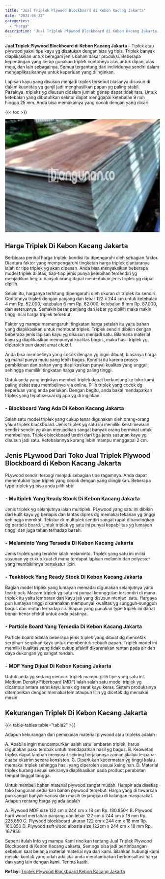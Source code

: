 ```yaml
---
title: "Jual Triplek Plywood Blockboard di Kebon Kacang Jakarta"
date: "2024-06-22"
categories: 
  - "harga"
description: "Jual Triplek Plywood Blockboard di Kebon Kacang Jakarta. Seperti itulah Info yg mampu Kami rincikan tentang Jual Triplek Plywood Blockboard di Kebon Kacang J..."
---
```


**Jual Triplek Plywood Blockboard di Kebon Kacang Jakarta** – Tiplek atau plywood yakni tipe kayu yg disatukan dengan size yg tipis. Triplek banyak diaplikasikan untuk beragam jenis bahan dasar produksi. Beberapa kepentingan yang kerap gunakan triplek contohnya alas untuk dipan, alas meja, dan lain sebagainya. Semua tergantung dari individunya sendiri dalam mengaplikasikannya untuk keperluan yang diinginkan.

Lapisan kayu yang disusun menjadi triplek tersebut biasanya disusun di dalam kuantitas yg ganjil jadi menghasilkan papan yg paling stabil. Pasalnya, tripleks yg disusun didalam jumlah genap dapat tidak rata. Untuk ketebalan yang dibutuhkan sekitar dapat menggapai ketebalan 9 mm hingga 25 mm. Anda bisa memakainya yang cocok dengan yang dicari.

{{< toc >}}

![Jual Triplek Plywood Blockboard di Kebon Kacang Jakarta](/images/jual-triplek-murah-09.png)

## Harga Triplek Di Kebon Kacang Jakarta

Berbicara perihal harga triplek, kondisi itu dipengaruhi oleh sebagian faktor. Diantara faktor yang mempengaruhi tingkatan harga triplek diantaranya ialah dr tipe triplek yg akan dipesan. Anda bisa menyaksikan beberapa model triplek di atas, tiap-tiap jenis punya kelebihan tersendiri yg menjadikan begitu banyak orang dapat menentukan jenis triplek yg dapat dipilih.

Selain itu, harganya terhitung dipengaruhi oleh ukuran dr triplek itu sendiri. Contohnya triplek dengan panjang dan lebar 122 x 244 cm untuk ketebalan 4 mm Rp. 52.000, ketebalan 6 mm Rp. 82.000, ketebalan 8 mm Rp. 87.000, dan seterusnya. Semakin besar panjang dan lebar yg dipilih maka makin tinggi nilai harga triplek tersebut.

Faktor yg mampu memengaruhi tingkatan harga setelah itu yaitu bahan yang diaplikasikan untuk membuat triplek. Triplek sendiri dibikin dengan beberapa jenis lapisan kayu yg disusun menjadi satu. Bilamana material kayu yg diaplikasikan mempunyai kualitas bagus, maka hasil triplek yg diperoleh pun dapat amat efektif.

Anda bisa membelinya yang cocok dengan yg ingin dibuat, biasanya harga yg mahal punya mutu yang lebih bagus. Kondisi itu karena proses pembikinan dan bahan yang diaplikasikan punyai kualitas yang unggul, sehingga memiliki tingkatan harga yang paling tinggi.

Untuk anda yang inginkan membeli triplek dapat berkunjung ke toko kami paling dekat atau membelinya via online. Pilih triplek yang cocok dg keperluan yang anda perlukan. Dengan begitu, anda bakal mendapatkan triplek yang tepat sesuai dg apa yg di inginkan.

### \- Blockboard Yang Ada Di Kebon Kacang Jakarta

Salah satu model triplek yang cukup tenar digunakan oleh orang-orang yakni triplek blockboard. Jenis triplek yg satu ini memiliki keistimewaan sendiri-sendiri yg akan menjadikan sangat banyak orang berminat untuk membelinya. Triplek blockboard terdiri dari tiga jenis susunan kayu yg disusun jadi satu. Ketebalannya kurang lebih mampu menggapai 2 cm.

## Jenis PLywood Dari Toko Jual Triplek Plywood Blockboard di Kebon Kacang Jakarta

PLywood sendiri terbagi menjadi sebagian tipe ragamnya. Anda dapat menentukan type triplek yang cocok dengan yang diinginkan. Beberapa type triplek yg bisa anda pilih sbb!

### \- Multiplek Yang Ready Stock Di Kebon Kacang Jakarta

Jenis triplek yg selanjutnya ialah multiplek. PLywood yang satu ini dibikin dari kulit kayu yg berlapis dan lantas dipres dg memakai tekanan yg tinggi sehingga merekat. Tekstur dr multiplek sendiri sangat rapat dibandingkan dg particle board. Untuk triplek yg satu ini punyai kapabilitas yg lumayan tinggi dan juga tahan terhadap basah.

### \- Melaminto Yang Tersedia Di Kebon Kacang Jakarta

Jenis triplek yang terakhir ialah melaminto. Triplek yang satu ini miliki susunan yg cukup kuat di mana terdapat lapisan melamin dan polyester yang membikinnya bertekstur licin.

### \- Teakblock Yang Ready Stock Di Kebon Kacang Jakarta

Bagian model triplek yang lumayan memadai digunakan selanjutnya yaitu teakblock. Macam triplek yg satu ini punyai keunggulan tersendiri di mana triplek itu yaitu lembaran dari kayu jati yang disusun menjadi satu. Hargaya pun lumayan tinggi dikarenakan mempunyai kwalitas yg sungguh-sungguh bagus dan rentan terhadap air. Siapun yang gunakan type triplek ini dapat benar-benar efektif untuk anda pastinya.

### \- Particle Board Yang Tersedia Di Kebon Kacang Jakarta

Particle board adalah beberapa jenis triplek yang dibuat dg mencetak serpihan-serpihan kayu untuk membentuk sebuah papan. Triplek model ini memiliki kualitas yang tidak cukup efektif dikarenakan rentan pada air dan daya dukungan yg sangat rendah.

### \- MDF Yang Dijual Di Kebon Kacang Jakarta

Untuk anda yg sedang mencari triplek mampu pilih tipe yang satu ini. Medium Density Fiberboard (MDF) ialah salah satu model triplek yg dicampur antara serat kayu lunak dg serat kayu keras. Sistem produksinya ditempelkan dengan memakai lem ataupun lilin yg dicetak dg memakai mesin.

## Kekurangan Triplek Di Kebon Kacang Jakarta

{{< table-tables table="table2" >}}

Adapun kekurangan dari pemakaian material plywood atau tripleks adalah :

A. Apabila ingin mencampurkan salah satu lembaran triplek, harus digunakan paku tembak untuk mendapatkan hasil yg bagus. B. Keawetan triplek dapat tambah menyusut seiiring berjalannya zaman jikalau terpapar cuaca ekstrim secara konsisten. C. Diperlukan kecermatan yg tinggi kalau memakai triplek sehingga hasil yang diperoleh sesuai keinginan. D. Material triplek kurang sesuai sekiranya diaplikasikan pada product perabotan tempat tinggal tangga.

Untuk membeli bahan material plywood sangat mudah. Hampir ada disetiap toko bangunan sedia kan bahan plywood tersebut. Harga yang di tawarkan pun sangat banyak variasi dan masih terjangkau di kalangan masyarakat. Adapun rentang harga yg ada adalah

A. Plywood MDF size 122 cm x 244 cm x 18 cm Rp. 180.850< B. Plywood hard wood mertahan panjang dan lebar 122 cm x 244 cm x 18 mm Rp. 225.850 C. Plywood blockboard ukuran 122 cm x 244 cm x 18 mm Rp. 160.850 D. Plywood soft wood albasia size 122cm x 244 cm x 18 mm Rp. 167.850

Seperti itulah Info yg mampu Kami rincikan tentang Jual Triplek Plywood Blockboard di Kebon Kacang Jakarta, Semoga bisa jadi pertimbangan sebelum saat belanja material material nya dari kami. Silahkan hubungi kami melalui kontak yang udah ada jika anda mendambakan berkonsultasi harga dan yang lain dengan kami. Terima kasih.

**Ref by:** [Triplek Plywood Blockboard Kebon Kacang Jakarta](https://id.wikipedia.org/wiki/Triplek)
